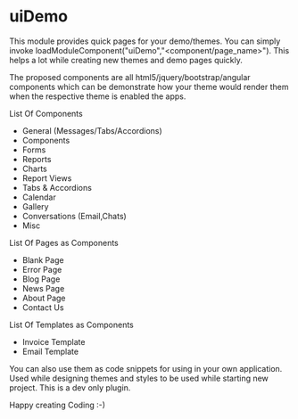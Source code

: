 # uiDemo

This module provides quick pages for your demo/themes. You can simply invoke loadModuleComponent("uiDemo","<component/page_name>").
This helps a lot while creating new themes and demo pages quickly.


The proposed components are all html5/jquery/bootstrap/angular components which can be demonstrate how your theme would render
them when the respective theme is enabled the apps.


List Of Components
+ General	(Messages/Tabs/Accordions)
+ Components
+ Forms
+ Reports
+ Charts
+ Report Views
+ Tabs & Accordions
+ Calendar
+ Gallery
+ Conversations (Email,Chats)
+ Misc


List Of Pages as Components
+ Blank Page
+ Error Page
+ Blog Page
+ News Page
+ About Page
+ Contact Us


List Of Templates as Components
+ Invoice Template
+ Email Template

You can also use them as code snippets for using in your own application. Used while designing themes and styles to be used while starting new project. This is a dev only plugin.

Happy creating Coding :-)